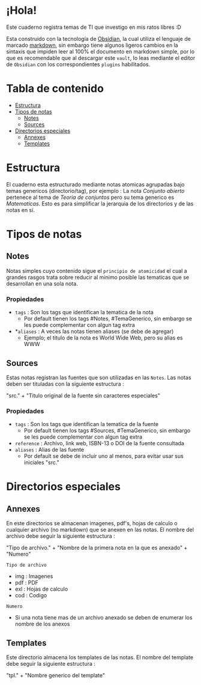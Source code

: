 # ¡Hola!
Este cuaderno registra temas de TI que investigo en mis ratos libres :D

Esta construido con la tecnología de [Obsidian](https://obsidian.md/), la cual utiliza el lenguaje de marcado [markdown](https://es.wikipedia.org/wiki/Markdown), 
sin embargo tiene algunos ligeros cambios en la sintaxis que impiden leer al 100% el documento en markdown simple, por lo que es recomendable que al descargar 
este `vault`, lo leas mediante el editor de `Obsidian` con los correspondientes `plugins` habilitados.

# Tabla de contenido
- [Estructura](#estructura)
- [Tipos de notas](#tipos-de-notas)
  - [Notes](#notes)
  - [Sources](#sources)
- [Directorios especiales](#directorios-especiales)
  - [Annexes](#annexes)
  - [Templates](#templates)

# Estructura
El cuaderno esta estructurado mediante notas atomicas agrupadas bajo temas genericos (directorio/tag), por ejemplo : 
La nota *Conjunto abierto* pertenece al tema de *Teoria de conjuntos* pero su tema generico es *Matematicas*. 
Esto es para simplificar la jerarquia de los directorios y de las notas en sí.

# Tipos de notas
## Notes
Notas simples cuyo contenido sigue el `principio de atomicidad` el cual a grandes rasgos trata sobre reducir al minimo
posible las tematicas que se desarrollan en una sola nota.

### Propiedades
- `tags` : Son los tags que identifican la tematica de la nota
  - Por default tienen los tags #Notes, #TemaGenerico, sin embargo
    se les puede complementar con algun tag extra
- *`aliases` : A veces las notas tienen aliases (se debe de agregar)
  - Ejemplo; el titulo de la nota es World Wide Web, pero su alias es WWW

## Sources
Estas notas registran las fuentes que son utilizadas en las `Notes`. Las notas deben ser tituladas con la siguiente
estructura :

"src." + "Titulo original de la fuente sin caracteres especiales"

### Propiedades
- `tags` : Son los tags que identifican la tematica de la fuente
  - Por default tienen los tags #Sources, #TemaGenerico, sin embargo
    se les puede complementar con algun tag extra
- `reference` : Archivo, link web, ISBN-13 o DOI de la fuente consultada
- `aliases` : Alias de las fuente
  - Por default se debe de incluir uno al menos, para evitar usar sus iniciales "src."
 
# Directorios especiales
## Annexes
En este directorios se almacenan imagenes, pdf's, hojas de calculo o cualquier archivo (no markdown) que 
se anexen en las notas. El nombre del archivo debe seguir la siguiente estructura :

"Tipo de archivo." + "Nombre de la primera nota en la que es anexado" + "Numero"

`Tipo de archivo`
- img : Imagenes
- pdf : PDF
- exl : Hojas de calculo
- cod : Codigo

`Numero`
- Si una nota tiene mas de un archivo anexado se deben de enumerar los nombre de los anexos

## Templates
Este directorio almacena los templates de las notas. El nombre del template debe seguir 
la siguiente estructura :

"tpl." + "Nombre generico del template"


